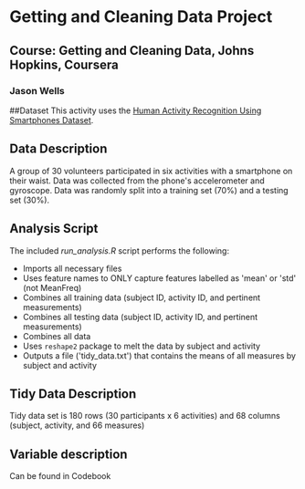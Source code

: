# Getting and Cleaning Data Project
## Course: Getting and Cleaning Data, Johns Hopkins, Coursera
### Jason Wells

##Dataset
This activity uses the [Human Activity Recognition Using Smartphones Dataset](https://d396qusza40orc.cloudfront.net/getdata%2Fprojectfiles%2FUCI%20HAR%20Dataset.zip).

## Data Description
A group of 30 volunteers participated in six activities with a smartphone on their waist.
Data was collected from the phone's accelerometer and gyroscope.
Data was randomly split into a training set (70%) and a testing set (30%).

## Analysis Script
The included *run_analysis.R* script performs the following:
+ Imports all necessary files
+ Uses feature names to ONLY capture features labelled as 'mean' or 'std' (not MeanFreq)
+ Combines all training data (subject ID, activity ID, and pertinent measurements)
+ Combines all testing data (subject ID, activity ID, and pertinent measurements)
+ Combines all data
+ Uses <code>reshape2</code> package to melt the data by subject and activity
+ Outputs a file ('tidy_data.txt') that contains the means of all measures by subject and activity

## Tidy Data  Description
Tidy data set is 180 rows (30 participants x 6 activities) and 68 columns (subject, activity, and 66 measures)

## Variable description
Can be found in Codebook

